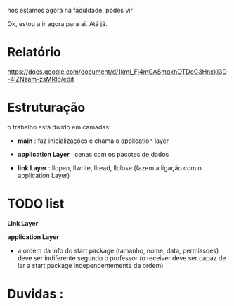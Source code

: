 nós estamos agora na faculdade, podes vir

Ok, estou a ir agora para ai. Até já.

# Relatório #

https://docs.google.com/document/d/1kmi_Fj4mGASmqxhOTDoC3Hnxkl3D-4IZNzam-zsMRIo/edit

# Estruturação #

o trabalho está divido em camadas:

* **main** : faz inicializações e chama o application layer

* **application Layer** : cenas com os pacotes de dados

* **link Layer** : llopen, llwrite, llread, llclose (fazem a ligação com o application Layer)

# TODO list #

**Link Layer** 


**application Layer**

* a ordem da info do start package (tamanho, nome, data, permissoes) deve ser indiferente segundo o professor (o receiver deve ser capaz de ler a start package independentemente da ordem)


# Duvidas : #